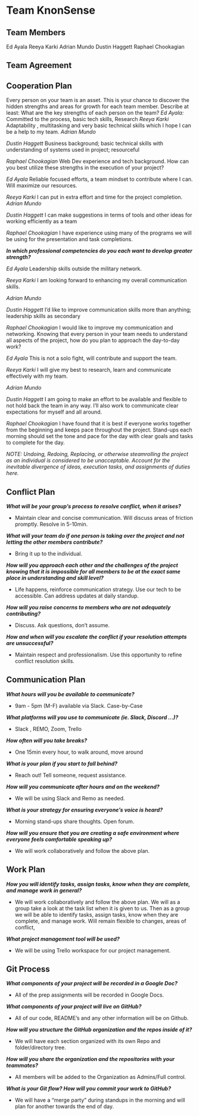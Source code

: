 # Team KnonSense

## Team Members

Ed Ayala
Reeya Karki
Adrian Mundo
Dustin Haggett
Raphael Chookagian

## Team Agreement

## Cooperation Plan

Every person on your team is an asset. This is your chance to discover the hidden strengths and areas for growth for each team member.
Describe at least:
What are the key strengths of each person on the team?
*Ed Ayala:*
Committed to the process, basic tech skills, Research
*Reeya Karki*
Adaptability , multitasking and very basic technical skills which I hope I can be a help to my team.
*Adrian Mundo*

*Dustin Haggett*
Business background; basic technical skills with understanding of systems used in project; resourceful

*Raphael Chookagian*
Web Dev experience and tech background.
How can you best utilize these strengths in the execution of your project?

*Ed Ayala*
Reliable focused efforts, a team mindset to contribute where I can. Will maximize our resources.

*Reeya Karki*
I can put in extra effort and time for the project completion.
*Adrian Mundo*

*Dustin Haggett*
I can make suggestions in terms of tools and other ideas for working efficiently as a team

*Raphael Chookagian*
I have experience using many of the programs we will be using for the presentation and task completions.

***In which professional competencies do you each want to develop greater strength?***

*Ed Ayala*
Leadership skills outside the military network.

*Reeya Karki*
I am looking forward to enhancing my overall communication skills.

*Adrian Mundo*

*Dustin Haggett*
I’d like to improve communication skills more than anything; leadership skills as secondary

*Raphael Chookagian*
I would like to improve my communication and networking.
Knowing that every person in your team needs to understand all aspects of the project, how do you plan to approach the day-to-day work?

*Ed Ayala*
This is not a solo fight,  will contribute and support the team.

*Reeya Karki*
I will give my best to research, learn and communicate effectively with my team.

*Adrian Mundo*

*Dustin Haggett*
I am going to make an effort to be available and flexible to not hold back the team in any way. I’ll also work to communicate clear expectations for myself and all around.

*Raphael Chookagian*
I have found that it is best if everyone works together from the beginning and keeps pace throughout the project. Stand-ups each morning should set the tone and pace for the day with clear goals and tasks to complete for the day.

*NOTE: Undoing, Redoing, Replacing, or otherwise steamrolling the project as an individual is considered to be unacceptable. Account for the inevitable divergence of ideas, execution tasks, and assignments of duties here.*

## Conflict Plan

***What will be your group’s process to resolve conflict, when it arises?***

* Maintain clear and concise communication. Will discuss areas of friction promptly. Resolve in 5-10min.

***What will your team do if one person is taking over the project and not letting the other members contribute?***

* Bring it up to the individual.

***How will you approach each other and the challenges of the project knowing that it is impossible for all members to be at the exact same place in understanding and skill level?***

* Life happens, reinforce communication strategy. Use our tech to be accessible. Can address updates at daily standup.

***How will you raise concerns to members who are not adequately contributing?***

* Discuss.  Ask questions, don’t assume.

***How and when will you escalate the conflict if your resolution attempts are unsuccessful?***

* Maintain respect and professionalism. Use this opportunity to refine conflict resolution skills.

## Communication Plan

***What hours will you be available to communicate?***

* 9am - 5pm (M-F) available via Slack.  Case-by-Case

***What platforms will you use to communicate (ie. Slack, Discord …)?***

* Slack , REMO, Zoom, Trello

***How often will you take breaks?***

* One 15min every hour, to walk around, move around

***What is your plan if you start to fall behind?***

* Reach out! Tell someone, request assistance.

***How will you communicate after hours and on the weekend?***

* We will be using Slack and Remo as needed.

***What is your strategy for ensuring everyone’s voice is heard?***

* Morning stand-ups share thoughts. Open forum.

***How will you ensure that you are creating a safe environment where everyone feels comfortable speaking up?***

* We will work collaboratively and follow the above plan.

## Work Plan

***How you will identify tasks, assign tasks, know when they are complete, and manage work in general?***

* We will work collaboratively and follow the above plan. We will as a group take a look at the task list when it is given to us. Then as a group we will be able to identify tasks, assign tasks, know when they are complete, and manage work.  Will remain flexible to changes, areas of conflict,

***What project management tool will be used?***

* We will be using Trello workspace for our project management.

## Git Process

***What components of your project will be recorded in a Google Doc?***

* All of the prep assignments will be recorded in Google Docs.

***What components of your project will live on GitHub?***

* All of our code, README’s and any other information will be on Github.

***How will you structure the GitHub organization and the repos inside of it?***

* We will have each section organized with its own Repo and folder/directory tree.

***How will you share the organization and the repositories with your teammates?***

* All members will be added to the Organization as Admins/Full control.

***What is your Git flow? How will you commit your work to GitHub?***

* We will have a “merge party” during standups in the morning and will plan for another towards the end of day.
